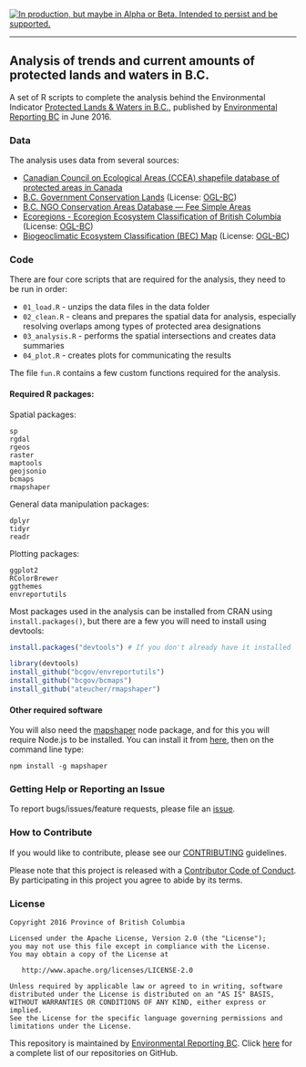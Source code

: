 <!-- README.md is generated from README.Rmd. Please edit that file -->
<a rel="Delivery" href="https://github.com/BCDevExchange/docs/blob/master/discussion/projectstates.md"><img alt="In production, but maybe in Alpha or Beta. Intended to persist and be supported." style="border-width:0" src="http://bcdevexchange.org/badge/3.svg" title="In production, but maybe in Alpha or Beta. Intended to persist and be supported." /></a>

------------------------------------------------------------------------

Analysis of trends and current amounts of protected lands and waters in B.C.
----------------------------------------------------------------------------

A set of R scripts to complete the analysis behind the Environmental Indicator [Protected Lands & Waters in B.C.](http://www.env.gov.bc.ca/soe/indicators/land/protected-lands-and-waters.html), published by [Environmental Reporting BC](http://www.env.gov.bc.ca/soe/) in June 2016.

### Data

The analysis uses data from several sources:

-   [Canadian Council on Ecological Areas (CCEA) shapefile database of protected areas in Canada](http://www.ccea.org/download-carts-data/)
-   [B.C. Government Conservation Lands](https://catalogue.data.gov.bc.ca/dataset/68327529-c0d5-4fcb-b84e-f8d98a7f8612) (License: [OGL-BC](http://www2.gov.bc.ca/gov/content?id=A519A56BC2BF44E4A008B33FCF527F61))
-   [B.C. NGO Conservation Areas Database — Fee Simple Areas](http://ltabc.ca/resources/2012-02-05-22-20-02)
-   [Ecoregions - Ecoregion Ecosystem Classification of British Columbia](http://catalogue.data.gov.bc.ca/dataset/ecoregions-ecoregion-ecosystem-classification-of-british-columbia) (License: [OGL-BC](http://www2.gov.bc.ca/gov/content?id=A519A56BC2BF44E4A008B33FCF527F61))
-   [Biogeoclimatic Ecosystem Classification (BEC) Map](http://catalogue.data.gov.bc.ca/dataset/biogeoclimatic-ecosystem-classification-bec-map) (License: [OGL-BC](http://www2.gov.bc.ca/gov/content?id=A519A56BC2BF44E4A008B33FCF527F61))

### Code

There are four core scripts that are required for the analysis, they need to be run in order:

-   `01_load.R` - unzips the data files in the data folder
-   `02_clean.R` - cleans and prepares the spatial data for analysis, especially resolving overlaps among types of protected area designations
-   `03_analysis.R` - performs the spatial intersections and creates data summaries
-   `04_plot.R` - creates plots for communicating the results

The file `fun.R` contains a few custom functions required for the analysis.

#### Required R packages:

Spatial packages:

    sp
    rgdal
    rgeos
    raster
    maptools
    geojsonio
    bcmaps
    rmapshaper

General data manipulation packages:

    dplyr
    tidyr
    readr

Plotting packages:

    ggplot2
    RColorBrewer
    ggthemes
    envreportutils

Most packages used in the analysis can be installed from CRAN using `install.packages()`, but there are a few you will need to install using devtools:

``` r
install.packages("devtools") # If you don't already have it installed

library(devtools)
install_github("bcgov/envreportutils")
install_github("bcgov/bcmaps")
install_github("ateucher/rmapshaper")
```

#### Other required software

You will also need the [mapshaper](https://github.com/mbloch/mapshaper) node package, and for this you will require Node.js to be installed. You can install it from [here](https://nodejs.org/en/), then on the command line type:

    npm install -g mapshaper

### Getting Help or Reporting an Issue

To report bugs/issues/feature requests, please file an [issue](https://github.com/bcgov/bc_population_indicator/issues/).

### How to Contribute

If you would like to contribute, please see our [CONTRIBUTING](CONTRIBUTING.md) guidelines.

Please note that this project is released with a [Contributor Code of Conduct](CODE_OF_CONDUCT.md). By participating in this project you agree to abide by its terms.

### License

    Copyright 2016 Province of British Columbia

    Licensed under the Apache License, Version 2.0 (the "License");
    you may not use this file except in compliance with the License.
    You may obtain a copy of the License at 

       http://www.apache.org/licenses/LICENSE-2.0

    Unless required by applicable law or agreed to in writing, software
    distributed under the License is distributed on an "AS IS" BASIS,
    WITHOUT WARRANTIES OR CONDITIONS OF ANY KIND, either express or implied.
    See the License for the specific language governing permissions and
    limitations under the License.

This repository is maintained by [Environmental Reporting BC](http://www.env.gov.bc.ca/soe/). Click [here](https://github.com/bcgov/EnvReportBC-RepoList) for a complete list of our repositories on GitHub.
